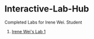 # Interactive-Lab-Hub

Completed Labs for Irene Wei. Student

1. [Irene Wei's Lab 1](https://github.com/zicongwei/Interactive-Lab-Hub/tree/master/lab1)
